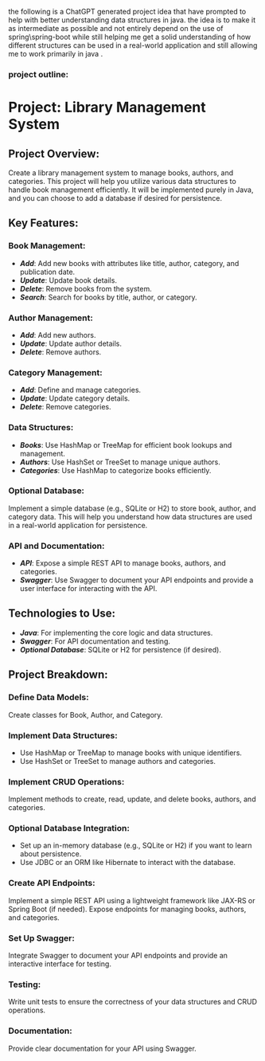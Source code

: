 the following is a ChatGPT generated project idea that have prompted to help with better understanding data structures in java.
the idea is to make it as intermediate as possible and not entirely depend on the use of spring\spring-boot
while still helping me get a solid understanding of how different structures can be used in a real-world application
and still allowing me to work primarily in java . 

### project outline:

# Project: Library Management System

## Project Overview:
Create a library management system to manage books, authors, and categories. 
This project will help you utilize various data structures to handle book management efficiently. 
It will be implemented purely in Java, and you can choose to add a database if desired for persistence.

## Key Features:

### Book Management:
* ***Add***: Add new books with attributes like title, author, category, and publication date.
* ***Update***: Update book details.
* ***Delete***: Remove books from the system.
* ***Search***: Search for books by title, author, or category.

### Author Management:
* ***Add***: Add new authors.
* ***Update***: Update author details.
* ***Delete***: Remove authors.

### Category Management:
* ***Add***: Define and manage categories.
* ***Update***: Update category details.
* ***Delete***: Remove categories.

### Data Structures:
* ***Books***: Use HashMap or TreeMap for efficient book lookups and management.
* ***Authors***: Use HashSet or TreeSet to manage unique authors.
* ***Categories***: Use HashMap to categorize books efficiently.

### Optional Database:
Implement a simple database (e.g., SQLite or H2) to store book, author, and category data.
This will help you understand how data structures are used in a real-world application for persistence.

### API and Documentation:
* ***API***: Expose a simple REST API to manage books, authors, and categories.
* ***Swagger***: Use Swagger to document your API endpoints and provide a user interface for interacting with the API.

## Technologies to Use:
* ***Java***: For implementing the core logic and data structures.
* ***Swagger***: For API documentation and testing.
* ***Optional Database***: SQLite or H2 for persistence (if desired).

## Project Breakdown:
### Define Data Models:
Create classes for Book, Author, and Category.

### Implement Data Structures:
* Use HashMap or TreeMap to manage books with unique identifiers.
* Use HashSet or TreeSet to manage authors and categories.

### Implement CRUD Operations:
Implement methods to create, read, update, and delete books, authors, and categories.

### Optional Database Integration:
* Set up an in-memory database (e.g., SQLite or H2) if you want to learn about persistence.
* Use JDBC or an ORM like Hibernate to interact with the database.

### Create API Endpoints:
Implement a simple REST API using a lightweight framework like JAX-RS or Spring Boot (if needed).
Expose endpoints for managing books, authors, and categories.

### Set Up Swagger:
Integrate Swagger to document your API endpoints and provide an interactive interface for testing.

### Testing:
Write unit tests to ensure the correctness of your data structures and CRUD operations.

### Documentation:
Provide clear documentation for your API using Swagger.